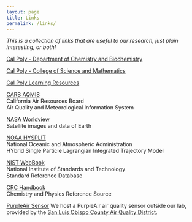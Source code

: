 ```yaml
---
layout: page
title: Links
permalink: /links/
---
```


*This is a collection of links that are useful to our research, just plain interesting, or both!*


[Cal Poly - Department of Chemistry and Biochemistry](https://chemistry.calpoly.edu/)

[Cal Poly - College of Science and Mathematics](https://cosam.calpoly.edu/)

[Cal Poly Learning Resources](https://atom.calpoly.edu/resources/)

[CARB AQMIS](https://www.arb.ca.gov/aqmis2/aqmis2.php)\
California Air Resources Board\
Air Quality and Meteorological Information System

[NASA Worldview](https://worldview.earthdata.nasa.gov/)\
Satellite images and data of Earth

[NOAA HYSPLIT](https://www.ready.noaa.gov/HYSPLIT.php)\
National Oceanic and Atmospheric Administration\
HYbrid Single Particle Lagrangian Integrated Trajectory Model

[NIST WebBook](https://webbook.nist.gov/)\
National Institute of Standards and Technology\
Standard Reference Database

[CRC Handbook](https://http://hbcponline.com/)\
Chemistry and Physics Reference Source

[PurpleAir Sensor](https://www.purpleair.com/map?opt=1/mAQI/a10/cC0&select=11856#10/35.2829/-120.8463)
We host a PurpleAir air quality sensor outside our lab, provided by the [San Luis Obispo County Air Quality District](https://www.slocleanair.org/).


